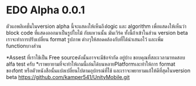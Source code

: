 # EDO Alpha 0.0.1
ตัวแอพลิเคชั่นในversion alpha นี้จะแสดงให้เห็นถึงlogic
 และ algorithm เพื่อแสดงให้เห็นว่า block code 
ที่แสดงออกมาเป็นรูปใบไม้ กับแหวนนั้น มันเวิร์ค ทั้งนี้ถ้าเข้าในส่วน
version beta เราจะทำการปรับเปลี่ยน format รูปภาพ
ต่างๆให้สอดคล้องกับที่ได้นำเสนอไว้ และเพิ่ม functionบางส่วน

*Assest ที่เราใช้เป็น Free sourceดังนั้นอาจจะมีข้อจำกัด
อยู่บ้าง ขอบคุณที่สละเวลามาทดสอบ alfa test ครับ
*เราพยายามที่จะทำให้เกมนี้เล่นได้บนหลายPlatformเละทำให้การ
format ของfont หรือตัวหนังสือนั้นแปลเปลี่ยนไปตามอุปกรณ์ที่ใช้
และเราจะพยายามแก้ให้ดีที่สุดในversion beta
https://github.com/kamper541/UnityMobile.git
